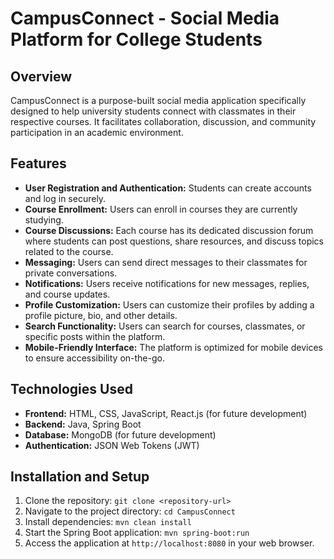 # CampusConnect - Social Media Platform for College Students

## Overview
CampusConnect is a purpose-built social media application specifically designed to help university students connect with classmates in their respective courses. It facilitates collaboration, discussion, and community participation in an academic environment. 

## Features
- **User Registration and Authentication:** Students can create accounts and log in securely.
- **Course Enrollment:** Users can enroll in courses they are currently studying.
- **Course Discussions:** Each course has its dedicated discussion forum where students can post questions, share resources, and discuss topics related to the course.
- **Messaging:** Users can send direct messages to their classmates for private conversations.
- **Notifications:** Users receive notifications for new messages, replies, and course updates.
- **Profile Customization:** Users can customize their profiles by adding a profile picture, bio, and other details.
- **Search Functionality:** Users can search for courses, classmates, or specific posts within the platform.
- **Mobile-Friendly Interface:** The platform is optimized for mobile devices to ensure accessibility on-the-go.

## Technologies Used
- **Frontend:** HTML, CSS, JavaScript, React.js (for future development)
- **Backend:** Java, Spring Boot
- **Database:** MongoDB (for future development)
- **Authentication:** JSON Web Tokens (JWT)

## Installation and Setup
1. Clone the repository: `git clone <repository-url>`
2. Navigate to the project directory: `cd CampusConnect`
3. Install dependencies: `mvn clean install`
4. Start the Spring Boot application: `mvn spring-boot:run`
5. Access the application at `http://localhost:8080` in your web browser.

